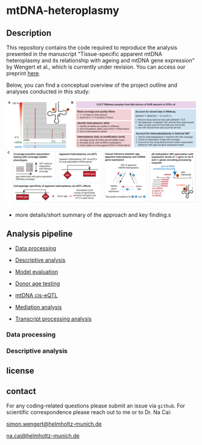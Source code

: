 # mtDNA-heteroplasmy

## Description

This repository contains the code required to reproduce the analysis presented in the manuscript "Tissue-specific apparent mtDNA heteroplasmy and its relationship with ageing and mtDNA gene expression" by Wengert et al., which is currently under revision. You can access our preprint [here](link-to-paper). 

Below, you can find a conceptual overview of the project outline and analyses conducted in this study:

![](README_files/project_overview.png)


- more details/short summary of the approach and key finding.s


## Analysis pipeline

   * [Data processing](###data-processing)
      
   * [Descriptive analysis](###descriptive-analysis)

   * [Model evaluation](###model-evaluation)

   * [Donor age testing](###donor-age-testing)

   * [mtDNA cis-eQTL](###mtDNA-cis-eQTL)
   
   * [Mediation analysis](###mediation-analysis)

   * [Transcript processing analysis](###transcript-processing-analysis)


### Data processing

### Descriptive analysis





## license

## contact

For any coding-related questions please submit an issue via `github`. For scientific correspondence please reach out to me or to Dr. Na Cai:

[simon.wengert@helmholtz-munich.de](mailto:simon.wengert@helmholtz-munich.de)

[na.cai@helmholtz-munich.de](mailto:na.cai@helmholtz-munich.de)